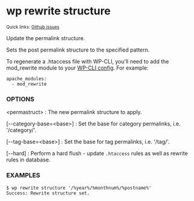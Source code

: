 # wp rewrite structure

<small>Quick links: <a href="https://github.com/wp-cli/wp-cli/issues?q=is%3Aopen+label%3Acommand%3Arewrite-structure+sort%3Aupdated-desc">Github issues</a></small>

Update the permalink structure.

Sets the post permalink structure to the specified pattern.

To regenerate a .htaccess file with WP-CLI, you'll need to add
the mod_rewrite module to your [WP-CLI config](http://wp-cli.org/config/).
For example:

```
apache_modules:
  - mod_rewrite
```

### OPTIONS

&lt;permastruct&gt;
: The new permalink structure to apply.

[\--category-base=&lt;base&gt;]
: Set the base for category permalinks, i.e. '/category/'.

[\--tag-base=&lt;base&gt;]
: Set the base for tag permalinks, i.e. '/tag/'.

[\--hard]
: Perform a hard flush - update `.htaccess` rules as well as rewrite rules in database.

### EXAMPLES

    $ wp rewrite structure '/%year%/%monthnum%/%postname%'
    Success: Rewrite structure set.



